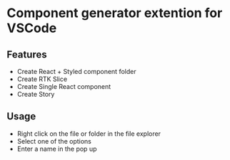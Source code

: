 # Component generator extention for VSCode
## Features
- Create React + Styled component folder
- Create RTK Slice
- Create Single React component
- Create Story

## Usage

- Right click on the file or folder in the file explorer
- Select one of the options
- Enter a name in the pop up
